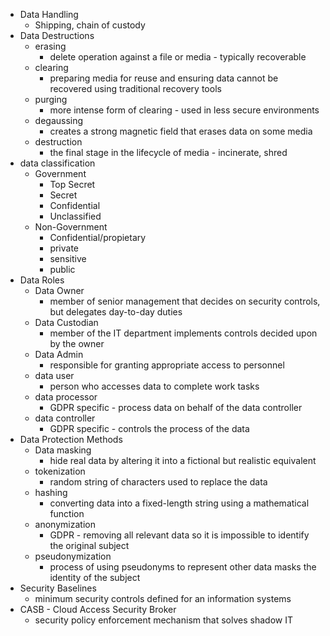 - Data Handling
	- Shipping, chain of custody
- Data Destructions
	- erasing
		- delete operation against a file or media - typically recoverable
	- clearing
		- preparing media for reuse and ensuring data cannot be recovered using traditional recovery tools
	- purging
		- more intense form of clearing - used in less secure environments
	- degaussing 
		- creates a strong magnetic field that erases data on some media
	- destruction
		- the final stage in the lifecycle of media - incinerate, shred
- data classification
	- Government
		- Top Secret
		- Secret
		- Confidential
		- Unclassified
	- Non-Government
		- Confidential/propietary
		- private
		- sensitive
		- public
- Data Roles
	- Data Owner
		- member of senior management that decides on security controls, but delegates day-to-day duties
	- Data Custodian
		- member of the IT department implements controls decided upon by the owner
	- Data Admin
		- responsible for granting appropriate access to personnel
	- data user
		- person who accesses data to complete work tasks
	- data processor
		- GDPR specific - process data on behalf of the data controller
	- data controller
		- GDPR specific - controls the process of the data
- Data Protection Methods
	- Data masking
		- hide real data by altering it into a fictional but realistic equivalent
	- tokenization
		- random string of characters used to replace the data
	- hashing
		- converting data into a fixed-length string using a mathematical function
	- anonymization
		- GDPR - removing all relevant data so it is impossible to identify the original subject
	- pseudonymization
		- process of using pseudonyms to represent other data masks the identity of the subject
- Security Baselines
	- minimum security controls defined for an information systems
- CASB - Cloud Access Security Broker
	- security policy enforcement mechanism that solves shadow IT